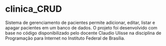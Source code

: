 # clinica_CRUD
Sistema de gerenciamento de pacientes permite adicionar, editar, listar e apagar pacientes em um banco de dados. O projeto foi desenvolvido com base no código disponibilizado pelo docente Claudio Ulisse na disciplina de Programação para Internet no Instituto Federal de Brasília.
